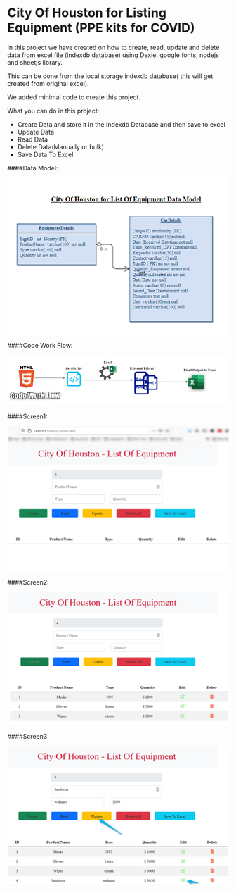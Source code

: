 # City Of Houston for Listing Equipment (PPE kits for COVID)
In this project we have created on how to create, read, update and delete data from excel file (indexdb database) using Dexie, google fonts, nodejs and sheetjs library.

This can be done from the local storage indexdb database( this will get created from original excel). 

We added minimal code to create this project.

What you can do in this project:
* Create Data and store it in the Indexdb Database and then save to excel
* Update Data
* Read Data
* Delete Data(Manually or bulk)
* Save Data To Excel

####Data Model:

![DataModel](https://github.com/welcomegeetha/CovidEquipment/blob/main/images/COH_DataModel.PNG)


####Code Work Flow:

![CodeWorkFlow](https://github.com/welcomegeetha/CovidEquipment/blob/main/images/COH_CodeWorkFlow.png)

####Screen1:

![Initial Page](https://github.com/welcomegeetha/CovidEquipment/blob/main/images/Equipment_Screen1.png)

####Screen2:

![Create Page](https://github.com/welcomegeetha/CovidEquipment/blob/main/images/Equipment_Screen2Create.PNG)

####Screen3:

![Update Page](https://github.com/welcomegeetha/CovidEquipment/blob/main/images/Equipment_Screen3Update.PNG)

